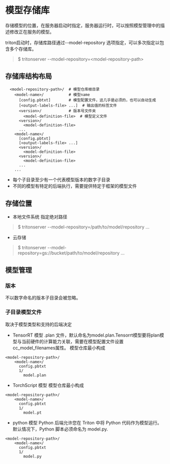 # 模型存储库
存储模型的位置，在服务器启动时指定，服务器运行时，可以按照模型管理中的描述修改正在服务的模型。

triton启动时，存储库路径通过--model-repository 选项指定，可以多次指定以包含多个存储库。
> $ tritonserver --model-repository=\<model-repository-path>

## 存储库结构布局
```
  <model-repository-path>/  # 模型仓库根目录
    <model-name>/           # 模型name
      [config.pbtxt]        # 模型配置文件，这几乎是必须的，也可以自动生成
      [<output-labels-file> ...]  # 输出值的标签文件
      <version>/            # 版本号文件夹
        <model-definition-file>  # 模型定义文件
      <version>/
        <model-definition-file>
      ...
    <model-name>/
      [config.pbtxt]
      [<output-labels-file> ...]
      <version>/
        <model-definition-file>
      <version>/
        <model-definition-file>
      ...
    ...
```
* 每个子目录至少有一个代表模型版本的数字子目录
* 不同的模型有特定的后端执行，需要提供特定于框架的模型文件

## 存储位置
* 本地文件系统
指定绝对路径
> $ tritonserver --model-repository=/path/to/model/repository ...
* 云存储  
> $ tritonserver --model-repository=gs://bucket/path/to/model/repository ...

## 模型管理

### 版本
不以数字命名的版本子目录会被忽略。

### 子目录模型文件
取决于模型类型和支持的后端决定
* TensorRT 模型
.plan 文件，默认命名为model.plan.Tensorrt模型要将plan模型与当前硬件的计算能力关联，需要在模型配置文件设置cc_model_filenames属性。
模型仓库最小构成
```
<model-repository-path>/
    <model-name>/
      config.pbtxt
      1/
        model.plan
```
* TorchScript 模型
模型仓库最小构成
```
<model-repository-path>/
    <model-name>/
      config.pbtxt
      1/
        model.pt
```
* python 模型
Python 后端允许您在 Triton 中将 Python 代码作为模型运行。默认情况下，Python 脚本必须命名为 model.py.
```
<model-repository-path>/
    <model-name>/
      config.pbtxt
      1/
        model.py
```